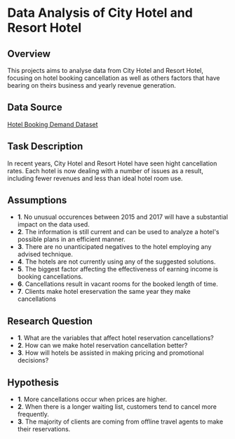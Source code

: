 # Data Analysis of City Hotel and Resort Hotel

## Overview

This projects aims to analyse data from City Hotel and Resort Hotel, focusing on hotel booking cancellation as well as others factors that have bearing on theirs business and yearly revenue generation.

## Data Source

[Hotel Booking Demand Dataset](https://www.sciencedirect.com/science/article/pii/S2352340918315191)

## Task Description

In recent years, City Hotel and Resort Hotel have seen hight cancellation rates. Each hotel is now dealing with a number of issues as a result, including fewer revenues and less than ideal hotel room use.

## Assumptions
 
   - **1**. No unusual occurences between 2015 and 2017 will have a substantial impact on the data used.
   - **2**. The information is still current and can be used to analyze a hotel's possible plans in an efficient manner.
   - **3**. There are no unanticipated negatives to the hotel employing any advised technique.
   - **4**. The hotels are not currently using any of the suggested solutions.
   - **5**. The biggest factor affecting the effectiveness of earning income is booking cancellations.
   - **6**. Cancellations result in vacant rooms for the booked length of time.
   - **7**. Clients make hotel ereservation the same year they make cancellations

## Research Question

  - **1**. What are the variables that affect hotel reservation cancellations?
  - **2**. How can we make hotel reservation cancellation better?
  - **3**. How will hotels be assisted in making pricing and promotional decisions?

## Hypothesis

  - **1**. More cancellations occur when prices are higher.
  - **2**. When there is a longer waiting list, customers tend to cancel more frequently.
  - **3**. The majority of clients are coming from offline travel agents to make their reservations.
